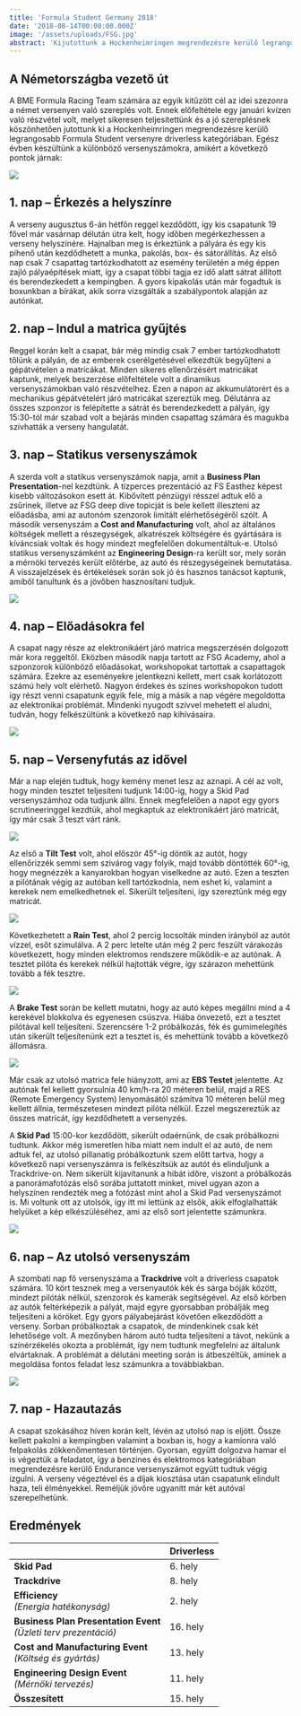 ```yaml
---
title: 'Formula Student Germany 2018'
date: '2018-08-14T00:00:00.000Z'
image: '/assets/uploads/FSG.jpg'
abstract: 'Kijutottunk a Hockenheimringen megrendezésre kerülő legrangosabb Formula Student versenyre driverless kategóriában.'
---
```


## A Németországba vezető út

A BME Formula Racing Team számára az egyik kitűzött cél az idei szezonra a német versenyen való szereplés volt. Ennek előfeltétele egy januári kvízen való részvétel volt, melyet sikeresen teljesítettünk és a jó szereplésnek köszönhetően jutottunk ki a Hockenheimringen megrendezésre kerülő legrangosabb Formula Student versenyre driverless kategóriában. Egész évben készültünk a különböző versenyszámokra, amikért a következő pontok járnak:

![](/assets/uploads/FSG_pontok.png)

## 1. nap – Érkezés a helyszínre

A verseny augusztus 6-án hétfőn reggel kezdődött, így kis csapatunk 19 fővel már vasárnap délután útra kelt, hogy időben megérkezhessen a verseny helyszínére. Hajnalban meg is érkeztünk a pályára és egy kis pihenő után kezdődhetett a munka, pakolás, box- és sátorállítás. Az első nap csak 7 csapattag tartózkodhatott az esemény területén a még éppen zajló pályaépítések miatt, így a csapat többi tagja ez idő alatt sátrat állított és berendezkedett a kempingben. A gyors kipakolás után már fogadtuk is boxunkban a bírákat, akik sorra vizsgálták a szabálypontok alapján az autónkat.

## 2. nap – Indul a matrica gyűjtés

Reggel korán kelt a csapat, bár még mindig csak 7 ember tartózkodhatott tőlünk a pályán, de az emberek cserélgetésével elkezdtük begyűjteni a gépátvételen a matricákat. Minden sikeres ellenőrzésért matricákat kaptunk, melyek beszerzése előfeltétele volt a dinamikus versenyszámokban való részvételhez. Ezen a napon az akkumulátorért és a mechanikus gépátvételért járó matricákat szereztük meg. Délutánra az összes szponzor is felépítette a sátrát és berendezkedett a pályán, így 15:30-tól már szabad volt a bejárás minden csapattag számára és magukba szívhatták a verseny hangulatát.

## 3. nap – Statikus versenyszámok

A szerda volt a statikus versenyszámok napja, amit a **Business Plan Presentation**-nel kezdtünk. A tízperces prezentáció az FS Easthez képest kisebb változásokon esett át. Kibővített pénzügyi résszel adtuk elő a zsűrinek, illetve az FSG deep dive topicját is bele kellett illeszteni az előadásba, ami az autonóm szenzorok limitált elérhetőségéről szólt. A második versenyszám a **Cost and Manufacturing** volt, ahol az általános költségek mellett a részegységek, alkatrészek költségére és gyártására is kíváncsiak voltak és hogy mindezt megfelelően dokumentáltuk-e. Utolsó statikus versenyszámként az **Engineering Design**-ra került sor, mely során a mérnöki tervezés került előtérbe, az autó és részegységeinek bemutatása. A visszajelzések és értékelések során sok jó és hasznos tanácsot kaptunk, amiből tanultunk és a jövőben hasznosítani tudjuk.

![](/assets/uploads/FSG_3.nap.jpg)

## 4. nap – Előadásokra fel

A csapat nagy része az elektronikáért járó matrica megszerzésén dolgozott már kora reggeltől. Eközben második napja tartott az FSG Academy, ahol a szponzorok különböző előadásokat, workshopokat tartottak a csapattagok számára. Ezekre az eseményekre jelentkezni kellett, mert csak korlátozott számú hely volt elérhető. Nagyon érdekes és színes workshopokon tudott így részt venni csapatunk egyik fele, míg a másik a nap végére megoldotta az elektronikai problémát. Mindenki nyugodt szívvel mehetett el aludni, tudván, hogy felkészültünk a következő nap kihívásaira.

![](/assets/uploads/FSG_4.nap.jpg)

## 5. nap – Versenyfutás az idővel

Már a nap elején tudtuk, hogy kemény menet lesz az aznapi. A cél az volt, hogy minden tesztet teljesíteni tudjunk 14:00-ig, hogy a Skid Pad versenyszámhoz oda tudjunk állni. Ennek megfelelően a napot egy gyors scrutineeringgel kezdtük, ahol megkaptuk az elektronikáért járó matricát, így már csak 3 teszt várt ránk.

![](/assets/uploads/FSG_tilt.jpg)

Az első a **Tilt Test** volt, ahol először 45°-ig döntik az autót, hogy ellenőrizzék semmi sem szivárog vagy folyik, majd tovább döntötték 60°-ig, hogy megnézzék a kanyarokban hogyan viselkedne az autó. Ezen a teszten a pilótának végig az autóban kell tartózkodnia, nem eshet ki, valamint a kerekek nem emelkedhetnek el. Sikerült teljesíteni, így szereztünk még egy matricát.

![](/assets/uploads/FSG_rain.jpg)

Következhetett a **Rain Test**, ahol 2 percig locsolták minden irányból az autót vízzel, esőt szimulálva. A 2 perc letelte után még 2 perc feszült várakozás következett, hogy minden elektromos rendszere működik-e az autónak. A tesztet pilóta és kerekek nélkül hajtották végre, így szárazon mehettünk tovább a fék tesztre.

![](/assets/uploads/FSG_brake.jpg)

A **Brake Test** során be kellett mutatni, hogy az autó képes megállni mind a 4 kerekével blokkolva és egyenesen csúszva. Hiába önvezető, ezt a tesztet pilótával kell teljesíteni. Szerencsére 1-2 próbálkozás, fék és gumimelegítés után sikerült teljesítenünk ezt a tesztet is, és mehettünk tovább a következő állomásra.

![](/assets/uploads/FSG_ebs.jpg)

Már csak az utolsó matrica fele hiányzott, ami az **EBS Testet** jelentette. Az autónak fel kellett gyorsulnia 40 km/h-ra 20 méteren belül, majd a RES (Remote Emergency System) lenyomásától számítva 10 méteren belül meg kellett állnia, természetesen mindezt pilóta nélkül. Ezzel megszereztük az összes matricát, így kezdődhetett a versenyzés.

A **Skid Pad** 15:00-kor kezdődött, sikerült odaérnünk, de csak próbálkozni tudtunk. Akkor még ismeretlen hiba miatt nem indult el az autó, de nem adtuk fel, az utolsó pillanatig próbálkoztunk szem előtt tartva, hogy a következő napi versenyszámra is felkészítsük az autót és elinduljunk a Trackdrive-on. Nem sikerült kijavítanunk a hibát időre, viszont a próbálkozás a panorámafotózás első sorába juttatott minket, mivel ugyan azon a helyszínen rendezték meg a fotózást mint ahol a Skid Pad versenyszámot is. Mi voltunk ott az utolsók, így itt mi lettünk az elsők, akik elfoglalhatták helyüket a kép elkészüléséhez, ami az első sort jelentette számunkra.

![](/assets/uploads/FSG_5.nap.jpg)

## 6. nap – Az utolsó versenyszám

A szombati nap fő versenyszáma a **Trackdrive** volt a driverless csapatok számára. 10 kört tesznek meg a versenyautók kék és sárga bóják között, mindezt pilóták nélkül, szenzorok és kamerák segítségével. Az első körben az autók feltérképezik a pályát, majd egyre gyorsabban próbálják meg teljesíteni a köröket. Egy gyors pályabejárást követően elkezdődött a verseny. Sorban próbálkoztak a csapatok, de mindenkinek csak két lehetősége volt. A mezőnyben három autó tudta teljesíteni a távot, nekünk a színérzékelés okozta a problémát, így nem tudtunk megfelelni az általunk elvártaknak. A problémát a délutáni meeting során is átbeszéltük, aminek a megoldása fontos feladat lesz számunkra a továbbiakban.

![](/assets/uploads/FSG_6.nap.jpg)

## 7. nap - Hazautazás

A csapat szokásához híven korán kelt, lévén az utolsó nap is eljött. Össze kellett pakolni a kempingben valamint a boxban is, hogy a kamionra való felpakolás zökkenőmentesen történjen. Gyorsan, együtt dolgozva hamar el is végeztük a feladatot, így a benzines és elektromos kategóriában megrendezésre kerülő Endurance versenyszámot együtt tudtuk végig izgulni. A verseny végeztével és a díjak kiosztása után csapatunk elindult haza, teli élményekkel. Reméljük jövőre ugyanitt már két autóval szerepelhetünk.

## Eredmények

|                                                                       | **Driverless** |
| --------------------------------------------------------------------- | -------------- |
| **Skid Pad**                                                          | 6. hely        |
| **Trackdrive**                                                        | 8. hely        |
| **Efficiency**<br />_(Energia hatékonyság)_                           | 2. hely        |
| **Business Plan Presentation Event**<br />_(Üzleti terv prezentáció)_ | 16. hely       |
| **Cost and Manufacturing Event**<br />_(Költség és gyártás)_          | 13. hely       |
| **Engineering Design Event**<br />_(Mérnöki tervezés)_                | 11. hely       |
| **Összesített**                                                       | 15. hely       |
